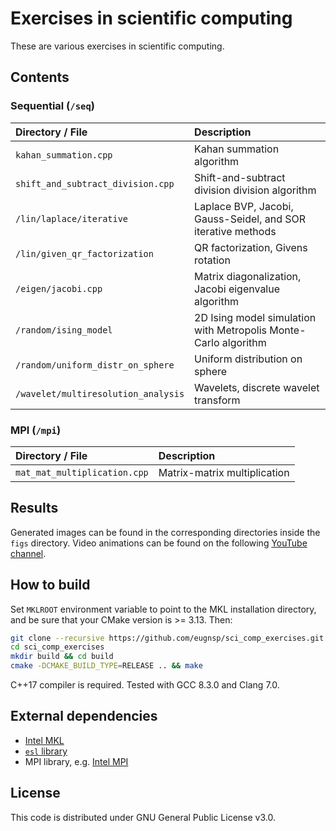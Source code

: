 # Exercises in scientific computing

These are various exercises in scientific computing.

## Contents

### Sequential (`/seq`)

| Directory / File						| Description 															|
|:--------------------------------------|:----------------------------------------------------------------------|
| `kahan_summation.cpp`					| Kahan summation algorithm												|
| `shift_and_subtract_division.cpp`		| Shift-and-subtract division division algorithm						|
| `/lin/laplace/iterative`				| Laplace BVP, Jacobi, Gauss-Seidel, and SOR iterative methods			|
| `/lin/given_qr_factorization`			| QR factorization, Givens rotation										|
| `/eigen/jacobi.cpp`					| Matrix diagonalization, Jacobi eigenvalue algorithm					|
| `/random/ising_model`					| 2D Ising model simulation with Metropolis Monte-Carlo algorithm		|
| `/random/uniform_distr_on_sphere`		| Uniform distribution on sphere										|
| `/wavelet/multiresolution_analysis`	| Wavelets, discrete wavelet transform									|

### MPI (`/mpi`)

| Directory / File						| Description 															|
|:--------------------------------------|:----------------------------------------------------------------------|
| `mat_mat_multiplication.cpp`			| Matrix-matrix multiplication											|

<!--| 20	| 4.4		| LU factorization					| LU factorization without pivoting, MPI						|-->

## Results

Generated images can be found in the corresponding directories inside the `figs` directory. Video animations can be found on the following [YouTube channel](https://www.youtube.com/channel/UCvaVjVoG0KRS9TGZaBZxfnQ).

## How to build

Set `MKLROOT` environment variable to point to the MKL installation directory,
and be sure that your CMake version is >= 3.13. Then:

```sh
git clone --recursive https://github.com/eugnsp/sci_comp_exercises.git
cd sci_comp_exercises
mkdir build && cd build
cmake -DCMAKE_BUILD_TYPE=RELEASE .. && make
```

C++17 compiler is required. Tested with GCC 8.3.0 and Clang 7.0.

## External dependencies

* [Intel MKL](https://software.intel.com/en-us/mkl)
* [`esl` library](https://github.com/eugnsp/esl)
* MPI library, e.g. [Intel MPI](https://software.intel.com/en-us/mpi-library)

## License

This code is distributed under GNU General Public License v3.0.
